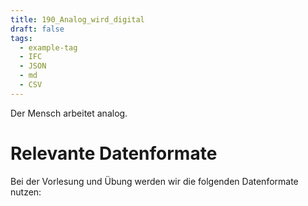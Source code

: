 ```yaml
---
title: 190_Analog_wird_digital
draft: false
tags:
  - example-tag
  - IFC
  - JSON
  - md
  - CSV
---
```

 

Der Mensch arbeitet analog.



# Relevante Datenformate

Bei der Vorlesung und Übung werden wir die folgenden Datenformate nutzen:




